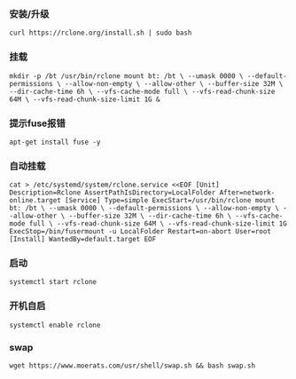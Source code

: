 ### 安装/升级

 `curl https://rclone.org/install.sh | sudo bash`

### 挂载

`mkdir -p /bt
/usr/bin/rclone mount bt: /bt \
 --umask 0000 \
 --default-permissions \
 --allow-non-empty \
 --allow-other \
 --buffer-size 32M \
 --dir-cache-time 6h \
 --vfs-cache-mode full \
 --vfs-read-chunk-size 64M \
 --vfs-read-chunk-size-limit 1G &`
    

### 提示fuse报错

`apt-get install fuse -y`

### 自动挂载

`cat > /etc/systemd/system/rclone.service <<EOF
[Unit]
Description=Rclone
AssertPathIsDirectory=LocalFolder
After=network-online.target
[Service]
Type=simple
ExecStart=/usr/bin/rclone mount bt: /bt \
 --umask 0000 \
 --default-permissions \
 --allow-non-empty \
 --allow-other \
 --buffer-size 32M \
 --dir-cache-time 6h \
 --vfs-cache-mode full \
 --vfs-read-chunk-size 64M \
 --vfs-read-chunk-size-limit 1G
ExecStop=/bin/fusermount -u LocalFolder
Restart=on-abort
User=root
[Install]
WantedBy=default.target
EOF`

### 启动

`systemctl start rclone`

### 开机自启

`systemctl enable rclone`



### swap

`wget https://www.moerats.com/usr/shell/swap.sh && bash swap.sh`
